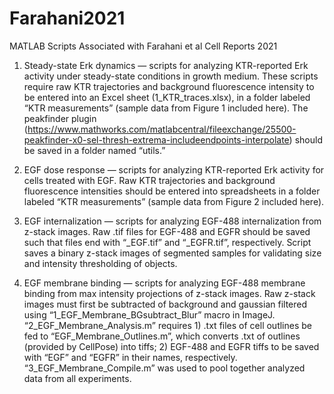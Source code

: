 # Farahani2021

MATLAB Scripts Associated with Farahani et al Cell Reports 2021

1. Steady-state Erk dynamics — scripts for analyzing KTR-reported Erk activity under steady-state conditions in growth medium. These scripts require raw KTR trajectories and background fluorescence intensity to be entered into an Excel sheet (1_KTR_traces.xlsx), in a folder labeled “KTR measurements” (sample data from Figure 1 included here). The peakfinder plugin (https://www.mathworks.com/matlabcentral/fileexchange/25500-peakfinder-x0-sel-thresh-extrema-includeendpoints-interpolate) should be saved in a folder named “utils.”

2. EGF dose response — scripts for analyzing KTR-reported Erk activity for cells treated with EGF. Raw KTR trajectories and background fluorescence intensities should be entered into spreadsheets in a folder labeled “KTR measurements” (sample data from Figure 2 included here). 

3. EGF internalization — scripts for analyzing EGF-488 internalization from z-stack images. Raw .tif files for EGF-488 and EGFR should be saved such that files end with “_EGF.tif” and “_EGFR.tif”, respectively. Script saves a binary z-stack images of segmented samples for validating size and intensity thresholding of objects.

4. EGF membrane binding — scripts for analyzing EGF-488 membrane binding from max intensity projections of z-stack images. Raw z-stack images must first be subtracted of background and gaussian filtered using “1_EGF_Membrane_BGsubtract_Blur” macro in ImageJ. “2_EGF_Membrane_Analysis.m” requires 1) .txt files of cell outlines be fed to “EGF_Membrane_Outlines.m”, which converts .txt of outlines (provided by CellPose) into tiffs; 2) EGF-488 and EGFR tiffs to be saved with “EGF” and “EGFR” in their names, respectively. “3_EGF_Membrane_Compile.m” was used to pool together analyzed data from all experiments. 
